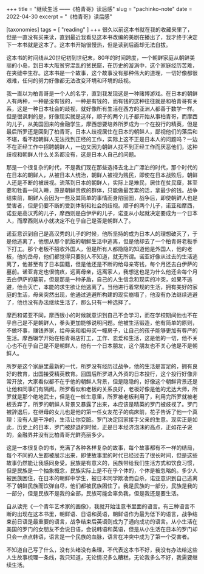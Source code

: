 +++
title = "继续生活 ——《柏青哥》读后感"
slug = "pachinko-note"
date = 2022-04-30
excerpt = "《柏青哥》读后感"

[taxonomies]
tags = [ "reading" ]
+++
很久以前这本书就在我的收藏夹里了，但是一直没有买来读，直到最近我看见这本书改编的美剧在播出了，我才终于决定下一本书就是这本了。这本书开始很慢热，但是读到后面却无法自拔。

这本书的时间线从20世纪初到世纪末，80年的时间跨度，一个朝鲜家庭从朝鲜美丽的小岛，到日本大阪贫穷混乱的贫民窟，在历史的漩涡中，这个家庭经历苦难，在夹缝中生存。这本书是一个故事，这个故事没有那种伟大的道理，一切好像都很艰难，任何的努力好像都无法改变环境和环境的歧视。

我一直以为柏青哥是一个人的名字，直到我发现这是一种赌博游戏。在日本的朝鲜人有两种，一种是没有钱的，一种是有钱的，而有钱的这种往往就是和柏青哥有关系，这是一种日本社会的歧视，就好像所有生活在西方的亚洲人都善于数学一样。但是很讽刺的是，好像现实就是这样，顺子的两个儿子都开始从事柏青哥，而摩西的儿子，从美国回来的金融学生，摩西想要培养所罗成为一个在投行的精英，但是最后所罗还是回到了柏青哥。日本人歧视居住在日本的朝鲜人，鄙视他们的落后和不堪，看不起朝鲜人无法找到正经的工作，实际上这不正是日本人的问题吗？一边不在正经工作中招聘朝鲜人，一边又因为朝鲜人找不到正经工作而厌恶他们，这种歧视和朝鲜人什么关系都没有，这是日本人自己的问题。

那是一个很复杂的时代，不是我们现在那些选择去北上广漂泊的时代，那个时代的在日本的朝鲜人，从被日本人统治，朝鲜人被视为贱民，即使在日本战败后，朝鲜人还是不断的被歧视。流落到日本的朝鲜人，实际上是难民，居住在贫民窟，甚至要和牲畜一同入睡，原是朝鲜贵族的群体，只能做最苦累的活，拿最少的钱。战争结束前，朝鲜人会因为一些及其简单的事情而身陷囹圄，战争后，即使朝鲜人也是受害者，但是仍要不断的受到体制和社会的歧视。顺子的两个儿子，诺亚和摩西，诺亚是高汉秀的儿子，摩西则是白伊萨的儿子，诺亚从小起就决定要成为一个日本人，而摩西则从小就决定不在乎自己是否是朝鲜人了。

诺亚意识到自己是高汉秀的儿子的时候，他所坚持的成为日本人的理想破灭了，于是他逃离了，他想从那个肮脏的朝鲜生活中逃离，但是他却去了一个柏青哥老板手下打工。那个老板不招收外国人，但是所有人都隐隐的知道他是外国人，他的老板，他的岳母，他们都觉得只要别人不知道，就无所谓。诺亚好像从过去的生活逃离了，他甚至有了日本国籍，但是他还是不断的给母亲寄钱，每个月还去白伊萨的墓前。诺亚肯定也很愧疚，远离母亲，远离家人，我想这也是为什么他还会每个月去白伊萨的墓前，但是那是一种矛盾，自己的人生信念和现实的冲突，如果不逃避，他会灭亡，本能的求生欲让他逃离了。当他进行着常规的生活，拥有美好的家庭的生活，母亲突然出现，他通过逃避所构建的现实崩塌了，他没有办法继续逃避了，他也没有办法继续生活了，那么只有一种选择了。

摩西和诺亚不同，摩西很小的时候就意识到自己不会学习，而在学校期间他也不在乎自己是不是朝鲜人，拳头更加能够说明问题。他被生活锻造，他有简单的原则，不做坏事，赚钱养家，给母亲和祖母买一幢房子，让自己的孩子能够更加有尊严的生活。摩西辍学开始在柏青哥店打工，工作、恋爱和生活，这是他的一切，他不关心也不在乎自己是不是朝鲜人，他有一个日本朋友，这个朋友也不关心他是不是朝鲜人。

所罗是这个家庭里最新的一代，所罗没有经历过战争，他的生活是富足的，拥有良好的教育，出国接受精英教育。回国后所罗进入外资的日本投行，这个投行好像非常开放，大家看似都不在乎他的朝鲜人背景，但是隐隐的，好像这个朝鲜背景还是让他和同事们有隔阂。所罗看似和老板的关系良好，老板好像是他的尤达大师，所罗就是那个绝地武士，但是在一桩生意里，所罗被老板利用了，利用完所罗就被老板丢弃了，所罗的朝鲜人背景又暴露了出来，本应该是精英的罗门被歧视了。罗门被辞退后，在继母的女儿也是他的第一任女友花子的病床前，花子告诉了他一个真理：没有人是干净的，生活让你变脏。罗门决定回家接手父亲的生意。现实正是如此，历史上的日本，罗门被辞退的时候，正是日本经济泡沫的高点，正如花子说的，金融界并没有比柏青哥光鲜亮丽多少。

这是一本很复杂的书，充满了各种各样复杂的故事，每个故事都有不一样的结局，每个不同的人生都被展示出来，即使故事里的时代已经过去了很长时间，但是这些故事仍然能让我感同身受。民族是有意义的，民族带给我们生活方式和饮食习惯，但是民族是一个抽象概念，民族实际上是不在乎个体的，个体是被忽略的。多少人被民族困住，在日本的朝鲜中学生，被日本同学欺凌而自杀，诺亚意识到自己逃离不了朝鲜民族而饮弹自尽，他们都被民族困住了。我是民族的一部分，民族是我的一部分，但是民族不是我的全部，民族可能会辜负我，但是我还是要生活。

自从读完《一个青年艺术家的画像》，我就开始注意书里面的语言。有三种语言不断的出现在这本书里，朝鲜语、日语和英语，朝鲜语作为最为低下的语言，战争结束前日语是最重要的语言，战争结束后英语则成为了通向成功的语言。从小生活在美国的罗门的女朋友不会说日语，会说韩语和英语，但是从小生活在日本的罗门却只会一点点韩语，语言是一个民族的血脉，语言在冲突中成为了第一个受害者。

不知道自己写了什么，没有头绪没有条理，不代表这本书不好，我没有办法给这些人生故事梳理一条线，我只知道，无论情况多么糟糕，无论我多么不好，我需要继续生活。